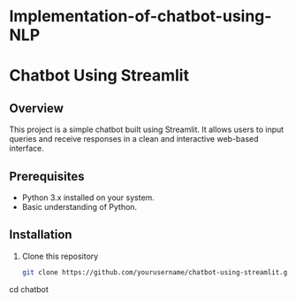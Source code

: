 # Implementation-of-chatbot-using-NLP
# Chatbot Using Streamlit
## Overview
This project is a simple chatbot built using Streamlit. It allows users to input queries and receive responses in a clean and interactive web-based interface.

## Prerequisites
- Python 3.x installed on your system.
- Basic understanding of Python.

## Installation
1. Clone this repository
   ```bash
   git clone https://github.com/yourusername/chatbot-using-streamlit.git
cd chatbot
